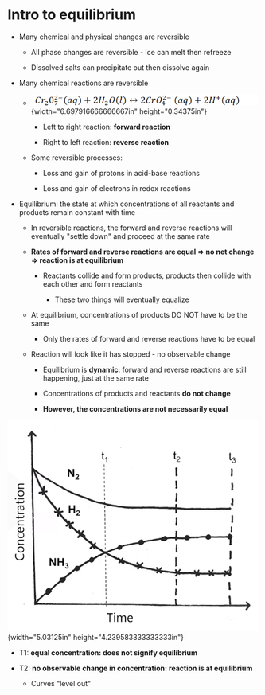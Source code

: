 # Intro to equilibrium
-   Many chemical and physical changes are reversible

    -   All phase changes are reversible - ice can melt then refreeze

    -   Dissolved salts can precipitate out then dissolve again
-   Many chemical reactions are reversible

    -   ![](../media/Unit-7-Intro-to-equilibrium-image1.png){width="6.697916666666667in" height="0.34375in"}

        -   Left to right reaction: **forward reaction**

        -   Right to left reaction: **reverse reaction**

    -   Some reversible processes:

        -   Loss and gain of protons in acid-base reactions

        -   Loss and gain of electrons in redox reactions
-   Equilibrium: the state at which concentrations of all reactants and products remain constant with time

    -   In reversible reactions, the forward and reverse reactions will eventually "settle down" and proceed at the same rate

    -   **Rates of forward and reverse reactions are equal => no net change => reaction is at equilibrium**

        -   Reactants collide and form products, products then collide with each other and form reactants

            -   These two things will eventually equalize

    -   At equilibrium, concentrations of products DO NOT have to be the same

        -   Only the rates of forward and reverse reactions have to be equal

    -   Reaction will look like it has stopped - no observable change

        -   Equilibrium is **dynamic**: forward and reverse reactions are still happening, just at the same rate

        -   Concentrations of products and reactants **do not change**

        -   **However, the concentrations are not necessarily equal**

![Machine generated alternative text: NH3 Time ](../media/Unit-7-Intro-to-equilibrium-image2.png){width="5.03125in" height="4.239583333333333in"}
-   T1: **equal concentration: does not signify equilibrium**
-   T2: **no observable change in concentration: reaction is at equilibrium**

    -   Curves "level out"




